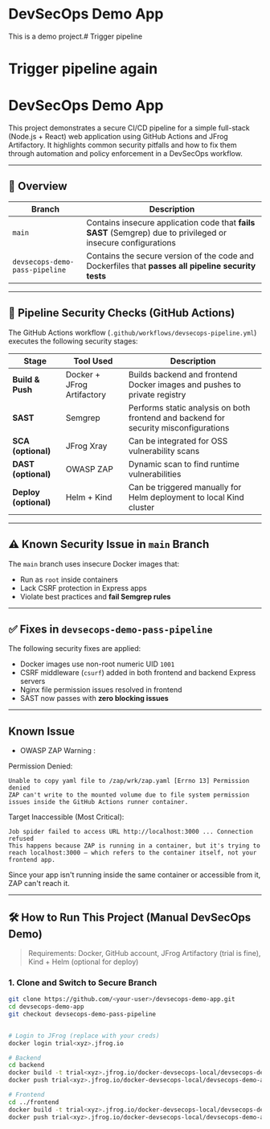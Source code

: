 # DevSecOps Demo App

This is a demo project.# Trigger pipeline
# Trigger pipeline again


# DevSecOps Demo App

This project demonstrates a secure CI/CD pipeline for a simple full-stack (Node.js + React) web application using GitHub Actions and JFrog Artifactory. It highlights common security pitfalls and how to fix them through automation and policy enforcement in a DevSecOps workflow.

---

## 🚀 Overview

| Branch | Description |
|--------|-------------|
| `main` | Contains insecure application code that **fails SAST** (Semgrep) due to privileged or insecure configurations |
| `devsecops-demo-pass-pipeline` | Contains the secure version of the code and Dockerfiles that **passes all pipeline security tests** |

---

## 🔐 Pipeline Security Checks (GitHub Actions)

The GitHub Actions workflow (`.github/workflows/devsecops-pipeline.yml`) executes the following security stages:

| Stage | Tool Used | Description |
|-------|-----------|-------------|
| **Build & Push** | Docker + JFrog Artifactory | Builds backend and frontend Docker images and pushes to private registry |
| **SAST** | Semgrep | Performs static analysis on both frontend and backend for security misconfigurations |
| **SCA (optional)** | JFrog Xray | Can be integrated for OSS vulnerability scans |
| **DAST (optional)** | OWASP ZAP | Dynamic scan to find runtime vulnerabilities |
| **Deploy (optional)** | Helm + Kind | Can be triggered manually for Helm deployment to local Kind cluster |

---

## ⚠️ Known Security Issue in `main` Branch

The `main` branch uses insecure Docker images that:
- Run as `root` inside containers
- Lack CSRF protection in Express apps
- Violate best practices and **fail Semgrep rules**

---

## ✅ Fixes in `devsecops-demo-pass-pipeline`

The following security fixes are applied:
- Docker images use non-root numeric UID `1001`
- CSRF middleware (`csurf`) added in both frontend and backend Express servers
- Nginx file permission issues resolved in frontend
- SAST now passes with **zero blocking issues**

---

## Known Issue 
- OWASP ZAP Warning : 

Permission Denied:

    Unable to copy yaml file to /zap/wrk/zap.yaml [Errno 13] Permission denied
    ZAP can't write to the mounted volume due to file system permission issues inside the GitHub Actions runner container.

Target Inaccessible (Most Critical):

    Job spider failed to access URL http://localhost:3000 ... Connection refused
    This happens because ZAP is running in a container, but it's trying to reach localhost:3000 — which refers to the container itself, not your frontend app.

Since your app isn't running inside the same container or accessible from it, ZAP can't reach it.

---

## 🛠 How to Run This Project (Manual DevSecOps Demo)

> Requirements: Docker, GitHub account, JFrog Artifactory (trial is fine), Kind + Helm (optional for deploy)

### 1. Clone and Switch to Secure Branch

```bash
git clone https://github.com/<your-user>/devsecops-demo-app.git
cd devsecops-demo-app
git checkout devsecops-demo-pass-pipeline


# Login to JFrog (replace with your creds)
docker login trial<xyz>.jfrog.io

# Backend
cd backend
docker build -t trial<xyz>.jfrog.io/docker-devsecops-local/devsecops-demo-app-backend:latest .
docker push trial<xyz>.jfrog.io/docker-devsecops-local/devsecops-demo-app-backend:latest

# Frontend
cd ../frontend
docker build -t trial<xyz>.jfrog.io/docker-devsecops-local/devsecops-demo-app-frontend:latest .
docker push trial<xyz>.jfrog.io/docker-devsecops-local/devsecops-demo-app-frontend:latest
